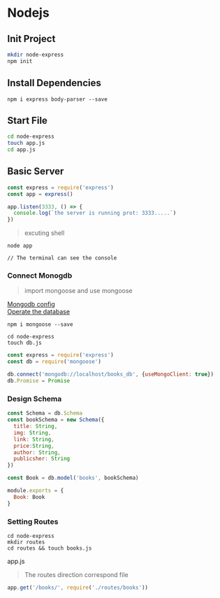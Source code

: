 # Nodejs

## Init Project

```bash
mkdir node-express
npm init
```

## Install Dependencies
```
npm i express body-parser --save
```


## Start File

```bash
cd node-express
touch app.js
cd app.js
```

## Basic Server
```js
const express = require('express')
const app = express()

app.listen(3333, () => {
  console.log(`the server is running prot: 3333.....`)
})
```

> excuting shell
```shell
node app

// The terminal can see the console
```

### Connect Monogdb

> import mongoose and use mongoose

[Mongodb config](https://docs.mongodb.com/v3.4/installation/) <br>
[Operate the database](https://docs.mongodb.com/v3.4/reference/configuration-options/)

```shell
npm i mongoose --save

cd node-express
touch db.js
```

```js
const express = require('express')
const db = require('mongoose')

db.connect('mongodb://localhost/books_db', {useMongoClient: true})
db.Promise = Promise
```

### Design Schema

```js
const Schema = db.Schema
const bookSchema = new Schema({
  title: String,
  img: String,
  link: String,
  price:String,
  author: String,
  publicsher: String
})

const Book = db.model('books', bookSchema)

module.exports = {
  Book: Book
}
```

### Setting Routes

```shell
cd node-express
mkdir routes
cd routes && touch books.js
```

app.js
> The routes direction correspond file

```js
app.get('/books/', require('./routes/books'))
```